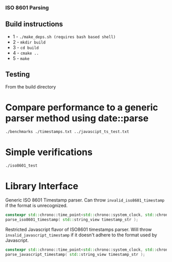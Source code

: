 ### ISO 8601 Parsing

## Build instructions
* 1 - ``` ./make_deps.sh (requires bash based shell) ```
* 2 - ``` mkdir build ```
* 3 - ``` cd build ```
* 4 - ``` cmake .. ```
* 5 - ``` make ```

## Testing
From the build directory

# Compare performance to a generic parser method using date::parse
``` 
./benchmarks ./timestamps.txt ../javascipt_ts_test.txt
``` 
# Simple verifications
```
./iso8601_test
```

# Library Interface

Generic ISO 8601 Timestamp parser.  Can throw ```invalid_iso8601_timestamp``` if the format is unrecognized.
``` C++
constexpr std::chrono::time_point<std::chrono::system_clock, std::chrono::milliseconds> 
parse_iso8601_timestamp( std::string_view timestamp_str );
```

Restricted Javascript flavor of ISO8601 timestamps parser.  Will throw ```invalid_javascript_timestamp``` if it doesn't adhere to the format used by Javascript.
``` C++
constexpr std::chrono::time_point<std::chrono::system_clock, std::chrono::milliseconds> 
parse_javascript_timestamp( std::string_view timestamp_str );
```

